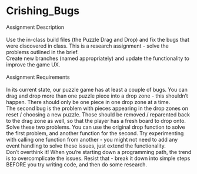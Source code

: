 # Crishing_Bugs
Assignment Description <br><br>
Use the in-class build files (the Puzzle Drag and Drop) and fix the bugs that were discovered in
class. This is a research assignment - solve the problems outlined in the brief.<br>
Create new branches (named appropriately) and update the functionality to improve
the game UX.<br><br>
Assignment Requirements<br><br>
In its current state, our puzzle game has at least a couple of bugs. You can drag and drop more
than one puzzle piece into a drop zone - this shouldn’t happen. There should only be one piece
in one drop zone at a time.<br>
The second bug is the problem with pieces appearing in the drop zones on reset / choosing a
new puzzle. Those should be removed / reparented back to the drag zone as well, so that the
player has a fresh board to drop onto.<br>
Solve these two problems. You can use the original drop function to solve the first problem, and
another function for the second. Try experimenting with calling one function from another - you
might not need to add any event handling to solve these issues, just extend the functionality.<br>
Don’t overthink it! When you’re starting down a programming path, the trend is to
overcomplicate the issues. Resist that - break it down into simple steps BEFORE you try writing
code, and then do some research.
